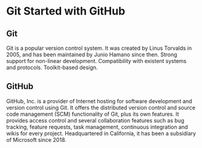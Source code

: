 # Git Started with GitHub

## Git
Git is a popular version control system. It was created by Linus Torvalds in 2005, and has been maintained by Junio Hamano since then.
Strong support for non-linear development.
Compatibility with existent systems and protocols.
Toolkit-based design.

## GitHub
GitHub, Inc. is a provider of Internet hosting for software development and version control using Git. It offers the distributed version control and source code management (SCM) functionality of Git, plus its own features. 
It provides access control and several collaboration features such as bug tracking, feature requests, task management, continuous integration and wikis for every project. Headquartered in California, it has been a subsidiary of Microsoft since 2018.

